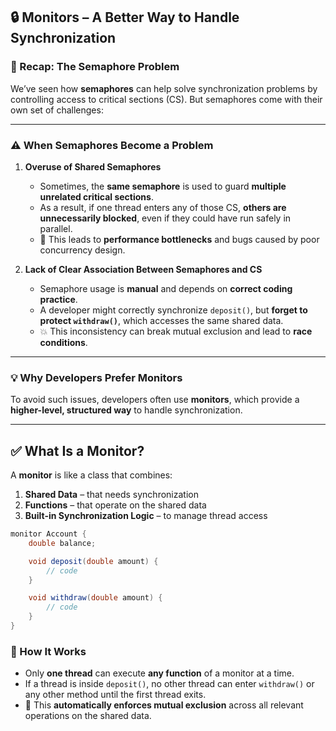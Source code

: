 ## 🔒 Monitors – A Better Way to Handle Synchronization

### 🧩 Recap: The Semaphore Problem

We’ve seen how **semaphores** can help solve synchronization problems by controlling access to critical sections (CS). But semaphores come with their own set of challenges:

---

### ⚠️ When Semaphores Become a Problem

1. **Overuse of Shared Semaphores**

   - Sometimes, the **same semaphore** is used to guard **multiple unrelated critical sections**.
   - As a result, if one thread enters any of those CS, **others are unnecessarily blocked**, even if they could have run safely in parallel.
   - 🐢 This leads to **performance bottlenecks** and bugs caused by poor concurrency design.

2. **Lack of Clear Association Between Semaphores and CS**

   - Semaphore usage is **manual** and depends on **correct coding practice**.
   - A developer might correctly synchronize `deposit()`, but **forget to protect `withdraw()`**, which accesses the same shared data.
   - 💥 This inconsistency can break mutual exclusion and lead to **race conditions**.

---

### 💡 Why Developers Prefer Monitors

To avoid such issues, developers often use **monitors**, which provide a **higher-level, structured way** to handle synchronization.

---

## ✅ What Is a Monitor?

A **monitor** is like a class that combines:

1. **Shared Data** – that needs synchronization  
2. **Functions** – that operate on the shared data  
3. **Built-in Synchronization Logic** – to manage thread access  

```java
monitor Account {
    double balance;

    void deposit(double amount) {
        // code
    }

    void withdraw(double amount) {
        // code
    }
}
```

### 🔐 How It Works

- Only **one thread** can execute **any function** of a monitor at a time.
- If a thread is inside `deposit()`, no other thread can enter `withdraw()` or any other method until the first thread exits.
- 🧘 This **automatically enforces mutual exclusion** across all relevant operations on the shared data.

